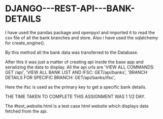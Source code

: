 # DJANGO---REST-API---BANK-DETAILS
I have used the pandas package and openpyxl and imported it to read the csv file of all the bank branches and store.
Also i have used the sqlalchemy for create_engine().

By this method all the bank data was transferred to the Database.

After this it was just a matter of creating api inside the base app and serializing the data to display.
All the api urls are 
        'VIEW ALL COMMANDS: GET /api',
        'VIEW ALL BANK LIST AND IFSC: GET/api/banks',
        'BRANCH DETAILS FOR SPECIFIC BRANCH: GET/api/banks/ifsc',

Here the ifsc is used as the primary key to get a specific bank details.

THE TIME TAKEN TO COMPLETE THIS ASSIGNMENT WAS 1 1/2 DAY.

The #test_website.html is a test case html website which displays data fetched from the api.
